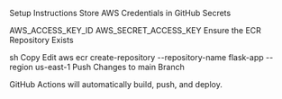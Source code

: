 Setup Instructions
Store AWS Credentials in GitHub Secrets

AWS_ACCESS_KEY_ID
AWS_SECRET_ACCESS_KEY
Ensure the ECR Repository Exists

sh
Copy
Edit
aws ecr create-repository --repository-name flask-app --region us-east-1
Push Changes to main Branch

GitHub Actions will automatically build, push, and deploy.

